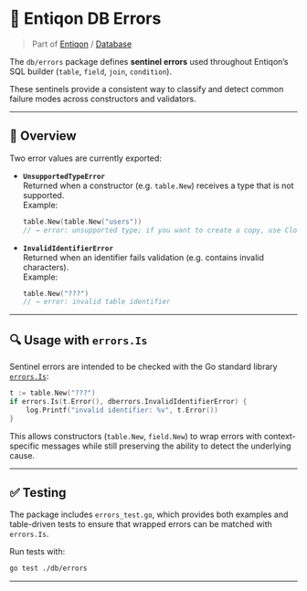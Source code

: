 # 🛑 Entiqon DB Errors

> Part of [Entiqon](../../) / [Database](../)

The `db/errors` package defines **sentinel errors** used throughout Entiqon’s SQL
builder (`table`, `field`, `join`, `condition`).

These sentinels provide a consistent way to classify and detect common failure
modes across constructors and validators.

---

## 📌 Overview

Two error values are currently exported:

- **`UnsupportedTypeError`**  
  Returned when a constructor (e.g. `table.New`) receives a type that is not
  supported.  
  Example:
  ```go
  table.New(table.New("users"))
  // → error: unsupported type; if you want to create a copy, use Clone() instead
  ```

- **`InvalidIdentifierError`**  
  Returned when an identifier fails validation (e.g. contains invalid
  characters).  
  Example:
  ```go
  table.New("???")
  // → error: invalid table identifier
  ```

---

## 🔍 Usage with `errors.Is`

Sentinel errors are intended to be checked with the Go standard library
[`errors.Is`](https://pkg.go.dev/errors#Is):

```go
t := table.New("???")
if errors.Is(t.Error(), dberrors.InvalidIdentifierError) {
    log.Printf("invalid identifier: %v", t.Error())
}
```

This allows constructors (`table.New`, `field.New`) to wrap errors with
context-specific messages while still preserving the ability to detect the
underlying cause.

---

## ✅ Testing

The package includes `errors_test.go`, which provides both examples and
table-driven tests to ensure that wrapped errors can be matched with
`errors.Is`.

Run tests with:

```bash
go test ./db/errors
```

---

